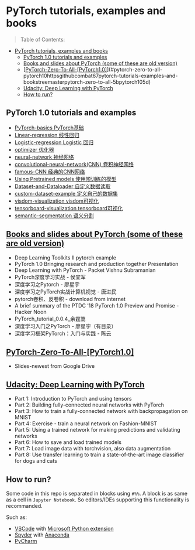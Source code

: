 # PyTorch tutorials, examples and books

>Table of Contents:
- [PyTorch tutorials, examples and books](#pytorch-tutorials-examples-and-books)
  - [PyTorch 1.0 tutorials and examples](#pytorch-10-tutorials-and-examples)
  - [Books and slides about PyTorch (some of these are old version)](#books-and-slides-about-pytorch-some-of-these-are-old-version)
  - [[PyTorch-Zero-To-All-[PyTorch1.0]](https://github.com/bat67/pytorch-tutorials-examples-and-books/tree/master/PyTorch-Zero-To-All-%5BPyTorch1.0%5D)](#pytorch-zero-to-all-pytorch10httpsgithubcombat67pytorch-tutorials-examples-and-bookstreemasterpytorch-zero-to-all-5bpytorch105d)
  - [Udacity: Deep Learning with PyTorch](#udacity-deep-learning-with-pytorch)
  - [How to run?](#how-to-run)


## PyTorch 1.0 tutorials and examples

* [PyTorch-basics PyTorch基础](https://github.com/bat67/pytorch-tutorials-examples-and-books/tree/master/PyTorch-basics%20PyTorch基础)
* [Linear-regression 线性回归](https://github.com/bat67/pytorch-tutorials-examples-and-books/tree/master/Linear-regression%20线性回归)
* [Logistic-regression Logistic 回归](https://github.com/bat67/pytorch-tutorials-examples-and-books/tree/master/Logistic-regression%20Logistic%20回归)
* [optimizer 优化器](https://github.com/bat67/pytorch-tutorials-examples-and-books/tree/master/optimizer%20优化)
* [neural-network 神经网络](https://github.com/bat67/pytorch-tutorials-examples-and-books/tree/master/neural-network%20神经网络)
* [convolutional-neural-network(CNN) 卷积神经网络](https://github.com/bat67/pytorch-tutorials-examples-and-books/tree/master/convolutional-neural-network(CNN)%20卷积神经网络)
* [famous-CNN 经典的CNN网络](https://github.com/bat67/pytorch-tutorials-examples-and-books/tree/master/famous-CNN%20经典的CNN网络)
* [Using Pretrained models 使用预训练的模型](https://github.com/bat67/pytorch-tutorials-examples-and-books/tree/master/Using%20Pretrained%20models%20使用预训练的模型)
* [Dataset-and-Dataloader 自定义数据读取](https://github.com/bat67/pytorch-tutorials-examples-and-books/tree/master/Dataset-and-Dataloader)
* [custom-dataset-example 定义自己的数据集](https://github.com/bat67/pytorch-tutorials-examples-and-books/tree/master/custom-dataset-example%20定义自己的数据集)
* [visdom-visualization visdom可视化](https://github.com/bat67/pytorch-tutorials-examples-and-books/tree/master/visdom-visualization%20visdom可视化)
* [tensorboard-visualization tensorboard可视化](https://github.com/bat67/pytorch-tutorials-examples-and-books/tree/master/tensorboard-visualization%20tensorboard可视化)
* [semantic-segmentation 语义分割](https://github.com/bat67/pytorch-tutorials-examples-and-books/tree/master/semantic-segmentation%20语义分割)

## [Books and slides about PyTorch (some of these are old version)](https://github.com/bat67/pytorch-tutorials-examples-and-books/tree/master/books-and-slides)

* Deep Learning Toolkits II pytorch example
* PyTorch 1.0 Bringing research and production together Presentation
* Deep Learning with PyTorch - Packet Vishnu Subramanian
* PyTorch深度学习实战 - 侯宜军
* 深度学习之Pytorch - 廖星宇
* 深度学习之PyTorch实战计算机视觉 - 唐进民
* pytorch卷积、反卷积 - download from internet
* A brief summary of the PTDC ’18 PyTorch 1.0 Preview and Promise - Hacker Noon
* PyTorch_tutorial_0.0.4_余霆嵩
* 深度学习入门之PyTorch - 廖星宇（有目录）
* 深度学习框架PyTorch：入门与实践 - 陈云

## [PyTorch-Zero-To-All-[PyTorch1.0]](https://github.com/bat67/pytorch-tutorials-examples-and-books/tree/master/PyTorch-Zero-To-All-%5BPyTorch1.0%5D)

* Slides-newest from Google Drive

## [Udacity: Deep Learning with PyTorch](https://github.com/bat67/pytorch-tutorials-examples-and-books/tree/master/Udacity-Deep-Learning-with-PyTorch)

* Part 1: Introduction to PyTorch and using tensors
* Part 2: Building fully-connected neural networks with PyTorch
* Part 3: How to train a fully-connected network with backpropagation on MNIST
* Part 4: Exercise - train a neural network on Fashion-MNIST
* Part 5: Using a trained network for making predictions and validating networks
* Part 6: How to save and load trained models
* Part 7: Load image data with torchvision, also data augmentation
* Part 8: Use transfer learning to train a state-of-the-art image classifier for dogs and cats


## How to run?

Some code in this repo is separated in blocks using `#%%`. 
A block is as same as a cell in `Jupyter Notebook`. So editors/IDEs supporting this functionality is recommanded.

Such as:
* [VSCode](Functionality) with [Microsoft Python extension](https://marketplace.visualstudio.com/items?itemName=ms-python.python)
* [Spyder](https://pypi.org/project/spyder/) with [Anaconda](https://www.anaconda.com/)
* [PyCharm](https://www.jetbrains.com/pycharm/)